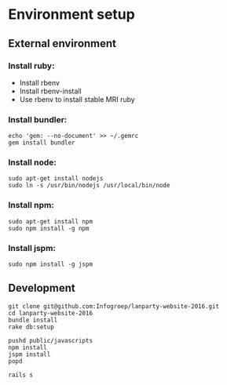 Environment setup
=================

External environment
--------------------
### Install ruby:

* Install rbenv
* Install rbenv-install
* Use rbenv to install stable MRI ruby

### Install bundler:

    echo 'gem: --no-document' >> ~/.gemrc
    gem install bundler

### Install node:

    sudo apt-get install nodejs
    sudo ln -s /usr/bin/nodejs /usr/local/bin/node

### Install npm:

    sudo apt-get install npm
    sudo npm install -g npm

### Install jspm:

    sudo npm install -g jspm



Development
-----------

    git clone git@github.com:Infogroep/lanparty-website-2016.git
    cd lanparty-website-2016
    bundle install
    rake db:setup

    pushd public/javascripts
    npm install
    jspm install
    popd

    rails s
